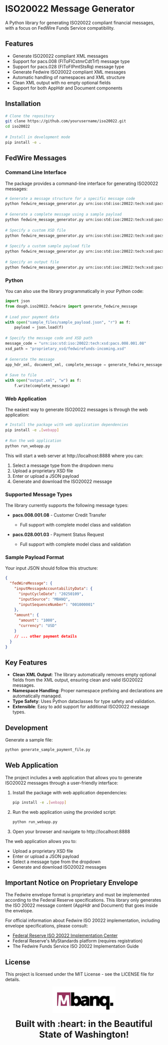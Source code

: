# ISO20022 Message Generator

A Python library for generating ISO20022 compliant financial messages, with a focus on FedWire Funds Service compatibility.

## Features

- Generate ISO20022 compliant XML messages
- Support for pacs.008 (FIToFICstmrCdtTrf) message type
- Support for pacs.028 (FIToFIPmtStsRq) message type
- Generate Fedwire ISO20022 compliant XML messages
- Automatic handling of namespaces and XML structure
- Clean XML output with no empty optional fields
- Support for both AppHdr and Document components

## Installation

```bash
# Clone the repository
git clone https://github.com/yourusername/iso20022.git
cd iso20022

# Install in development mode
pip install -e .
```

## FedWire Messages

### Command Line Interface

The package provides a command-line interface for generating ISO20022 messages:

```bash
# Generate a message structure for a specific message code
python fedwire_message_generator.py urn:iso:std:iso:20022:tech:xsd:pacs.008.001.08

# Generate a complete message using a sample payload
python fedwire_message_generator.py urn:iso:std:iso:20022:tech:xsd:pacs.008.001.08 --generate

# Specify a custom XSD file
python fedwire_message_generator.py urn:iso:std:iso:20022:tech:xsd:pacs.008.001.08 --xsd-file path/to/custom.xsd

# Specify a custom sample payload file
python fedwire_message_generator.py urn:iso:std:iso:20022:tech:xsd:pacs.008.001.08 --generate --sample-file path/to/payload.json

# Specify an output file
python fedwire_message_generator.py urn:iso:std:iso:20022:tech:xsd:pacs.008.001.08 --generate --output-file output.xml
```

### Python

You can also use the library programmatically in your Python code:

```python
import json
from dough.iso20022.fedwire import generate_fedwire_message

# Load your payment data
with open("sample_files/sample_payload.json", "r") as f:
    payload = json.load(f)

# Specify the message code and XSD path
message_code = "urn:iso:std:iso:20022:tech:xsd:pacs.008.001.08"
xsd_path = "proprietary_xsd/fedwirefunds-incoming.xsd"

# Generate the message
app_hdr_xml, document_xml, complete_message = generate_fedwire_message(message_code, payload, xsd_path)

# Save to file
with open("output.xml", "w") as f:
    f.write(complete_message)
```

### Web Application

The easiest way to generate ISO20022 messages is through the web application:

```bash
# Install the package with web application dependencies
pip install -e .[webapp]

# Run the web application
python run_webapp.py
```

This will start a web server at http://localhost:8888 where you can:
1. Select a message type from the dropdown menu
2. Upload a proprietary XSD file
3. Enter or upload a JSON payload
4. Generate and download the ISO20022 message

### Supported Message Types

The library currently supports the following message types:

- **pacs.008.001.08** - Customer Credit Transfer
  - Full support with complete model class and validation
  
- **pacs.028.001.03** - Payment Status Request
  - Full support with complete model class and validation

### Sample Payload Format

Your input JSON should follow this structure:

```json
{
  "fedWireMessage": {
    "inputMessageAccountabilityData": {
      "inputCycleDate": "20250109",
      "inputSource": "MBANQ",
      "inputSequenceNumber": "001000001"
    },
    "amount": {
      "amount": "1000",
      "currency": "USD"
    }
    // ... other payment details
  }
}
```

## Key Features

- **Clean XML Output**: The library automatically removes empty optional fields from the XML output, ensuring clean and valid ISO20022 messages.
- **Namespace Handling**: Proper namespace prefixing and declarations are automatically managed.
- **Type Safety**: Uses Python dataclasses for type safety and validation.
- **Extensible**: Easy to add support for additional ISO20022 message types.

## Development

Generate a sample file:

```bash
python generate_sample_payment_file.py
```

## Web Application

The project includes a web application that allows you to generate ISO20022 messages through a user-friendly interface:

1. Install the package with web application dependencies:
   ```bash
   pip install -e .[webapp]
   ```

2. Run the web application using the provided script:
   ```bash
   python run_webapp.py
   ```

3. Open your browser and navigate to http://localhost:8888

The web application allows you to:
- Upload a proprietary XSD file
- Enter or upload a JSON payload
- Select a message type from the dropdown
- Generate and download ISO20022 messages

## Important Notice on Proprietary Envelope

The Fedwire envelope format is proprietary and must be implemented according to the Federal Reserve specifications. This library only generates the ISO 20022 message content (AppHdr and Document) that goes inside the envelope.

For official information about Fedwire ISO 20022 implementation, including envelope specifications, please consult:
- [Federal Reserve ISO 20022 Implementation Center](https://www.frbservices.org/resources/financial-services/wires/iso-20022-implementation-center)
- Federal Reserve's MyStandards platform (requires registration)
- The Fedwire Funds Service ISO 20022 Implementation Guide


## License

This project is licensed under the MIT License - see the LICENSE file for details.

<p align="center"><img src="image.png" width="200"/></p>


<p align="center"><strong style="font-size: 2em">Built with :heart: in the Beautiful State of Washington!</strong></p>
